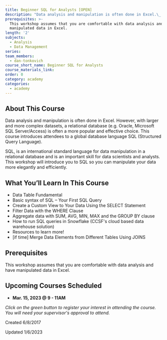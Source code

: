 ```yaml
---
title: Beginner SQL for Analysts [OPEN]
description: "Data analysis and manipulation is often done in Excel.\_ However, with larger and more complex datasets, a relational database (e.g. Oracle, Microsoft SQL Server/Access) is often a more popular and effective choice. This course introduces attendees to a global database language SQL (Structured Query Language)."
prerequisites: >-
  This workshop assumes that you are comfortable with data analysis and have
  manipulated data in Excel.
length: '2'
subjects:
  - Analysis
  - Data Management
series:
team_members:
  - dan-tonkovich
course_short_name: Beginner SQL for Analysts
course_materials_link:
order: 0
category: academy
categories:
  - academy
---
```

## About This Course

Data analysis and manipulation is often done in Excel. However, with larger and more complex datasets, a relational database (e.g. Oracle, Microsoft SQL Server/Access) is often a more popular and effective choice. This course introduces attendees to a global database language SQL (Structured Query Language).

SQL, is an international standard language for data manipulation in a relational database and is an important skill for data scientists and analysts. This workshop will introduce you to SQL so you can manipulate your data more elegantly and efficiently.

## What You’ll Learn In This Course

* Data Table Fundamental
* Basic syntax of SQL – Your First SQL Query
* Create a Custom View to Your Data Using the SELECT Statement
* Filter Data with the WHERE Clause
* Aggregate data with SUM, AVG, MIN, MAX and the GROUP BY clause
* How to run SQL queries in Snowflake (CCSF's cloud based data warehouse solution)
* Resources to learn more\!
* \[if time\] Merge Data Elements from Different Tables Using JOINS

## Prerequisites

This workshop assumes that you are comfortable with data analysis and have manipulated data in Excel.

## Upcoming Courses Scheduled

* **Mar. 15, 2023 @ 9 - 11AM**

*Click on the green button to register your interest in attending the course. You will need your supervisor's approval to attend.*

Created 6/8/2017

Updated 1/6/2023